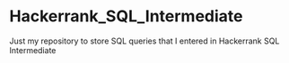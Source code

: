 # Hackerrank_SQL_Intermediate
Just my repository to store SQL queries that I entered in Hackerrank SQL Intermediate
